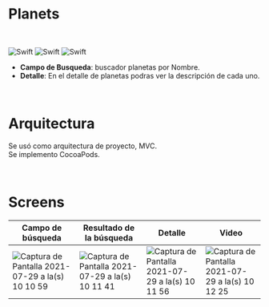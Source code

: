 
# Planets
<br>

![Swift](https://img.shields.io/badge/Swift-5.0-green.svg)
![Swift](https://img.shields.io/badge/Version-14.4-black.svg)
![Swift](https://img.shields.io/badge/Xcode-12.4-white.svg)




- **Campo de Busqueda**: buscador planetas por Nombre.
- **Detalle**: En el detalle de planetas podras ver la descripción de cada uno.

<br>

# Arquitectura

Se usó como arquitectura de proyecto, MVC.
<br>
Se implemento CocoaPods.


<br>

# Screens

| Campo de búsqueda  | Resultado de la búsqueda | Detalle  | Video |
| ------------- | ------------- | ------------- | ------------- |
|![Captura de Pantalla 2021-07-29 a la(s) 10 10 59](https://user-images.githubusercontent.com/77164175/127498136-8062dc1d-88ab-4ca4-8c20-0b8a2adf3c69.png) | ![Captura de Pantalla 2021-07-29 a la(s) 10 11 41](https://user-images.githubusercontent.com/77164175/127498152-3be7271f-3862-4774-8e35-4560d703da57.png)  | ![Captura de Pantalla 2021-07-29 a la(s) 10 11 56](https://user-images.githubusercontent.com/77164175/127498156-4ec429a8-c05f-4958-8789-b87563738214.png)| ![Captura de Pantalla 2021-07-29 a la(s) 10 12 25](https://user-images.githubusercontent.com/77164175/127498160-d4348278-041f-4f9a-9af0-1a904680db58.png) |!







